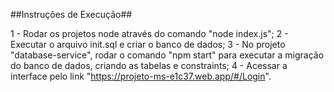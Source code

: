 ##Instruções de Execução##

1 - Rodar os projetos node através do comando "node index.js";
2 - Executar o arquivo init.sql e criar o banco de dados;
3 - No projeto "database-service", rodar o comando "npm start" para executar a migração do banco de dados, criando as tabelas e constraints;
4 - Acessar a interface pelo link "https://projeto-ms-e1c37.web.app/#/Login".
